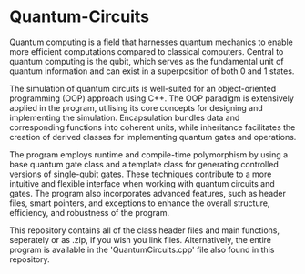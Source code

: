 # Quantum-Circuits

Quantum computing is a field that harnesses quantum mechanics to enable more efficient computations compared to classical computers. Central to quantum computing is the qubit, which serves as the fundamental unit of quantum information and can exist in a superposition of both 0 and 1 states.

The simulation of quantum circuits is well-suited for an object-oriented programming (OOP) approach using C++. The OOP paradigm is extensively applied in the program, utilising its core concepts for designing and implementing the simulation. Encapsulation bundles data and corresponding functions into coherent units, while inheritance facilitates the creation of derived classes for implementing quantum gates and operations.

The program employs runtime and compile-time polymorphism by using a base quantum gate class and a template class for generating controlled versions of single-qubit gates. These techniques contribute to a more intuitive and flexible interface when working with quantum circuits and gates. The program also incorporates advanced features, such as header files, smart pointers, and exceptions to enhance the overall structure, efficiency, and robustness of the program.

This repository contains all of the class header files and main functions, seperately or as .zip, if you wish you link files. Alternatively, the entire program is available in the 'QuantumCircuits.cpp' file also found in this repository.
